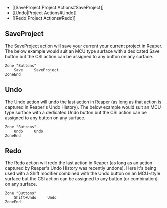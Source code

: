 * [[SaveProject|Project Actions#SaveProject]]
* [[Undo|Project Actions#Undo]]
* [[Redo|Project Actions#Redo]]

## SaveProject
The SaveProject action will save your current your current project in Reaper. The below example would suit an MCU type surface with a dedicated Save button but the CSI action can be assigned to any button on any surface.
```
Zone "Buttons"
    Save     SaveProject
ZoneEnd
```

## Undo
The Undo action will undo the last action in Reaper (as long as that action is captured in Reaper's Undo History). The below example would suit an MCU type surface with a dedicated Undo button but the CSI action can be assigned to any button on any surface.
```
Zone "Buttons"
    Undo     Undo
ZoneEnd
```

## Redo
The Redo action will redo the last action in Reaper (as long as an action captured by Reaper's Undo History was recently undone). Here it's being used with a Shift modifier combined with the Undo button on an MCU-style surface but the CSI action can be assigned to any button [or combination] on any surface.
```
Zone "Buttons"
    Shift+Undo     Undo
ZoneEnd
```
